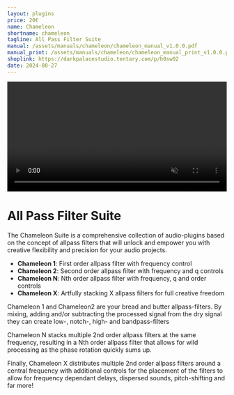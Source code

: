 ```yaml
---
layout: plugins
price: 20€
name: Chameleon
shortname: chameleon
tagline: All Pass Filter Suite
manual: /assets/manuals/chameleon/chameleon_manual_v1.0.0.pdf
manual_print: /assets/manuals/chameleon/chameleon_manual_print_v1.0.0.pdf
shoplink: https://darkpalacestudio.tentary.com/p/h0sw02
date: 2024-08-27
---
```


<video autoplay loop muted playsinline width="100.0%">
	<source src="/assets/videos/chameleon_x_looping.mp4" type="video/mp4">
</video>

# All Pass Filter Suite
The Chameleon Suite is a comprehensive collection of audio-plugins based on the concept of allpass filters that will unlock and empower you with creative flexibility and precision for your audio projects.

- **Chameleon 1**: First order allpass filter with frequency control
- **Chameleon 2**: Second order allpass filter with frequency and q controls
- **Chameleon N**: Nth order allpass filter with frequency, q and order controls
- **Chameleon X**: Artfully stacking X allpass filters for full creative freedom


Chameleon 1 and Chameleon2 are your bread and butter allpass-filters. 
By mixing, adding and/or subtracting the processed signal from the dry signal they can create low-, notch-, high- and bandpass-filters

Chameleon N stacks multiple 2nd order allpass filters at the same frequency, resulting in a Nth order allpass filter that allows for wild processing as the phase rotation quickly sums up.

Finally, Chameleon X distributes multiple 2nd order allpass filters around a central frequency with additional controls for the placement of the filters to allow for frequency dependant delays, dispersed sounds, pitch-shifting and far more!